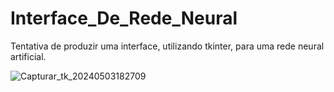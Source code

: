 # Interface_De_Rede_Neural
Tentativa de produzir uma interface, utilizando tkinter, para uma rede neural artificial.

![Capturar_tk_20240503182709](https://github.com/Nicolas-Heringer/Interface_De_Rede_Neural/assets/87998541/154f970f-df22-4630-a31d-563e1f0838e4)
